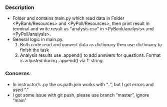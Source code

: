 ### Description
- Folder <PyBank> and <PyPoll> contains main.py which read data in Folder <PyBank/Resources> and <PyPoll/Resources>, then print result in terminal and write result as “analysis.csv” in <PyBank/analysis> and <PyPoll/analysis>.
- General logic in main.py.
  1. Both code read and convert data as dictionary then use dictionary to finish the task
  2. Analysis results use .append() to add answers for questions. Format is adjusted during .append() via f’ string.

### Concerns
- In instructor’s .py the os.path.join works with “..”, but I got errors and used “.”
- I got some issue with git push, please use branch “master”, ignore “main”

